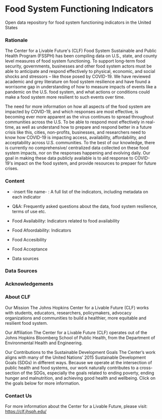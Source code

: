 # Food System Functioning Indicators
Open data repository for food system functioning indicators in the United States

### Rationale
The Center for a Livable Future's (CLF) Food System Sustainable and Public Health Program (FSSPH) has been compiling data on U.S., state, and county level measures of food system functioning. To support long-term food security, governments, businesses and other food system actors must be able to anticipate and respond effectively to physical, economic, and social shocks and stressors – like those posed by COVID-19. We have reviewed academic and grey literature on food system resilience and have found a worrisome gap in understanding of how to measure impacts of events like a pandemic on the U.S. food system, and what actions or conditions could make a food system more resilient to such events over time.   

The need for more information on how all aspects of the food system are impacted by COVID-19, and which responses are most effective, is becoming ever more apparent as the virus continues to spread throughout communities across the U.S. To be able to respond most effectively in real-time, as well as understand how to prepare and respond better in a future crisis like this, cities, non-profits, businesses, and researchers need to know how COVID-19 is impacting access, availability, affordability, and acceptability across U.S. communities. To the best of our knowledge, there is currently no comprehensive/ centralized data collected on these food system impacts, nor on the responses happening and evolving daily. Our goal in making these data publicly available is to aid response to COVID-19's impact on the food system, and provide resources to prepaer for future crises. 

### Content
- -insert file name- : A full list of the indicators, including metadata on each indicator 
- Q&A: Frequently asked questions about the data, food system resilience, terms of use etc.
- Food Availability: Indicators related to food availability 
- Food Afoordability: Indicators 
- Food Accesibility
- Food Acceptance

- Data sources

### Data Sources

### Acknowledgements

### About CLF 
Our Mission
The Johns Hopkins Center for a Livable Future (CLF) works with students, educators, researchers, policymakers, advocacy organizations and communities to build a healthier, more equitable and resilient food system.

Our Affiliation
The Center for a Livable Future (CLF) operates out of the Johns Hopkins Bloomberg School of Public Health, from the Department of Environmental Health and Engineering.


Our Contributions to the Sustainable Development Goals
The Center’s work aligns with many of the United Nations’ 2015 Sustainable Development Goals (SDGs) in different ways. Because we operate at the intersection of public health and food systems, our work naturally contributes to a cross-section of the SDGs, especially the goals related to ending poverty, ending hunger and malnutrition, and achieving good health and wellbeing. Click on the goals below for more information.

### Contact Us
For more information about the Center for a Livable Future, please visit: https://clf.jhsph.edu/
